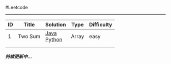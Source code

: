 #Leetcode

------------

| ID   | Title   | Solution                                 | Type  | Difficulty |
| ---- | ------- | ---------------------------------------- | ----- | ---------- |
| 1    | Two Sum | [Java](https://github.com/DoomBoom/Leetcode/blob/master/leetcodeJava/src/LC_Array/TwoSum.java)<br />[Python](https://github.com/DoomBoom/Leetcode/blob/master/leetcodePython/Array/TwoSum.java) | Array | easy       |
|      |         |                                          |       |            |
|      |         |                                          |       |            |



***持续更新中...***




